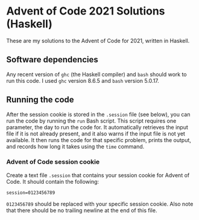 # Advent of Code 2021 Solutions (Haskell)
These are my solutions to the Advent of Code for 2021, written in Haskell.

## Software dependencies
Any recent version of `ghc` (the Haskell compiler) and `bash` should work to run this code.
I used `ghc` version 8.6.5 and `bash` version 5.0.17.

## Running the code
After the session cookie is stored in the `.session` file (see below), you can run the code by running the `run` Bash script.
This script requires one parameter, the day to run the code for.
It automatically retrieves the input file if it is not already present, and it also warns if the input file is not yet available.
It then runs the code for that specific problem, prints the output, and records how long it takes using the `time` command.

### Advent of Code session cookie
Create a text file `.session` that contains your session cookie for Advent of Code.
It should contain the following:
```
session=0123456789
```
`0123456789` should be replaced with your specific session cookie.
Also note that there should be no trailing newline at the end of this file.
